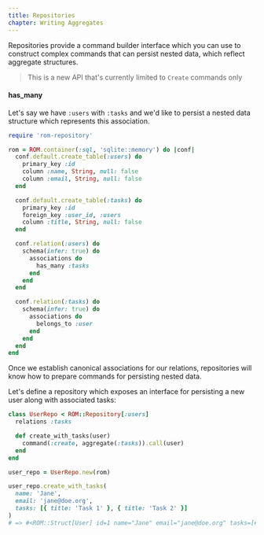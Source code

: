 ```yaml
---
title: Repositories
chapter: Writing Aggregates
---
```


Repositories provide a command builder interface which you can use to construct
complex commands that can persist nested data, which reflect aggregate structures.

> This is a new API that's currently limited to `Create` commands only

#### has_many

Let's say we have `:users` with `:tasks` and we'd like to persist a nested data
structure which represents this association.

``` ruby
require 'rom-repository'

rom = ROM.container(:sql, 'sqlite::memory') do |conf|
  conf.default.create_table(:users) do
    primary_key :id
    column :name, String, null: false
    column :email, String, null: false
  end

  conf.default.create_table(:tasks) do
    primary_key :id
    foreign_key :user_id, :users
    column :title, String, null: false
  end

  conf.relation(:users) do
    schema(infer: true) do
      associations do
        has_many :tasks
      end
    end
  end

  conf.relation(:tasks) do
    schema(infer: true) do
      associations do
        belongs_to :user
      end
    end
  end
end
```

Once we establish canonical associations for our relations, repositories will know
how to prepare commands for persisting nested data.

Let's define a repository which exposes an interface for persisting a new user
along with associated tasks:

``` ruby
class UserRepo < ROM::Repository[:users]
  relations :tasks

  def create_with_tasks(user)
    command(:create, aggregate(:tasks)).call(user)
  end
end

user_repo = UserRepo.new(rom)

user_repo.create_with_tasks(
  name: 'Jane',
  email: 'jane@doe.org',
  tasks: [{ title: 'Task 1' }, { title: 'Task 2' }]
)
# => #<ROM::Struct[User] id=1 name="Jane" email="jane@doe.org" tasks=[#<ROM::Struct[Task] id=1 user_id=1 title="Task 1">, #<ROM::Struct[Task] id=2 user_id=1 title="Task 2">]>
```
